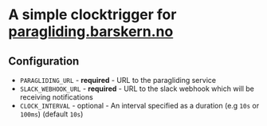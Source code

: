 # A simple clocktrigger for [paragliding.barskern.no](http://paragliding.barskern.no)

## Configuration

- `PARAGLIDING_URL` - **required** - URL to the paragliding service
- `SLACK_WEBHOOK_URL` - **required** - URL to the slack webhook which will be receiving notifications
- `CLOCK_INTERVAL` - optional - An interval specified as a duration (e.g `10s` or `100ms`) (default `10s`)
